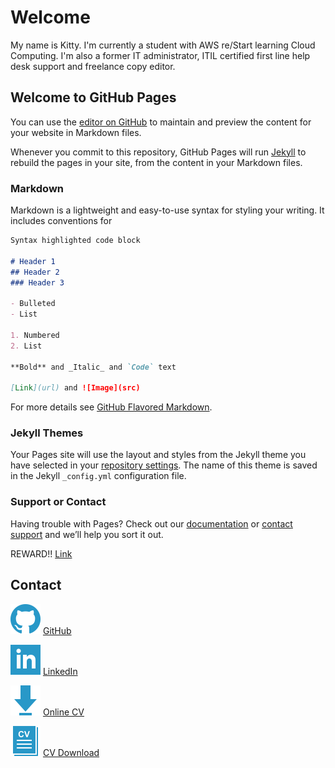 # Welcome
My name is Kitty. I'm currently a student with AWS re/Start learning Cloud Computing. I'm also a former IT administrator, ITIL certified first line help desk support and freelance copy editor.



## Welcome to GitHub Pages

You can use the [editor on GitHub](https://github.com/Kit-tea/kit-tea.github.io/edit/main/index.md) to maintain and preview the content for your website in Markdown files.

Whenever you commit to this repository, GitHub Pages will run [Jekyll](https://jekyllrb.com/) to rebuild the pages in your site, from the content in your Markdown files.

### Markdown

Markdown is a lightweight and easy-to-use syntax for styling your writing. It includes conventions for

```markdown
Syntax highlighted code block

# Header 1
## Header 2
### Header 3

- Bulleted
- List

1. Numbered
2. List

**Bold** and _Italic_ and `Code` text

[Link](url) and ![Image](src)
```

For more details see [GitHub Flavored Markdown](https://guides.github.com/features/mastering-markdown/).

### Jekyll Themes

Your Pages site will use the layout and styles from the Jekyll theme you have selected in your [repository settings](https://github.com/Kit-tea/kit-tea.github.io/settings). The name of this theme is saved in the Jekyll `_config.yml` configuration file.

### Support or Contact

Having trouble with Pages? Check out our [documentation](https://docs.github.com/categories/github-pages-basics/) or [contact support](https://support.github.com/contact) and we’ll help you sort it out.

REWARD!! [Link](https://i.imgur.com/Vs8FqPI.mp4)

## Contact
![Image](https://raw.githubusercontent.com/Kit-tea/kit-tea.github.io/UpdatestoREADME/img/iconmonstr-github-1-48.png) [GitHub](https://github.com/Kit-tea)

![Image](https://raw.githubusercontent.com/Kit-tea/kit-tea.github.io/UpdatestoREADME/img/iconmonstr-linkedin-2-48.png) [LinkedIn](https://www.linkedin.com/in/kitty-nicholas-3290821b7/)

![Image](https://raw.githubusercontent.com/Kit-tea/kit-tea.github.io/UpdatestoREADME/img/iconmonstr-download-2-48.png) [Online CV](https://kit-tea.github.io/online-cv/)

![Image](https://raw.githubusercontent.com/Kit-tea/kit-tea.github.io/ead34605076404ea87e9932af8b6bba8f3a2f8bf/img/iconmonstr-cv-3-48.png) [CV Download](url)

